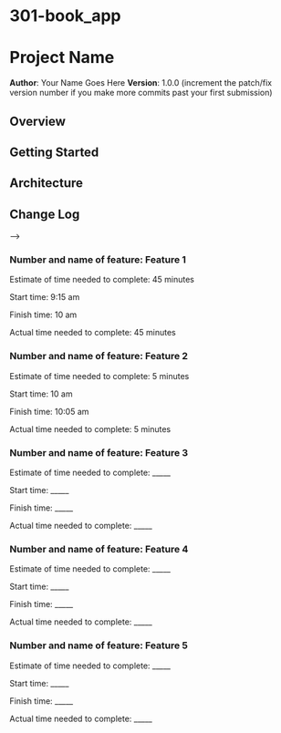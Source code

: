 # 301-book_app

# Project Name

**Author**: Your Name Goes Here
**Version**: 1.0.0 (increment the patch/fix version number if you make more commits past your first submission)

## Overview
<!-- Provide a high level overview of what this application is and why you are building it, beyond the fact that it's an assignment for a Code 301 class. (i.e. What's your problem domain?) -->

## Getting Started
<!-- What are the steps that a user must take in order to build this app on their own machine and get it running? -->

## Architecture
<!-- Provide a detailed description of the application design. What technologies (languages, libraries, etc) you're using, and any other relevant design information. -->

## Change Log
<!-- Use this area to document the iterative changes made to your application as each feature is successfully implemented. Use time stamps. Here's an examples:

01-01-2001 4:59pm - Application now has a fully-functional express server, with GET and POST routes for the book resource.

## Credits and Collaborations
<!-- Give credit (and a link) to other people or resources that helped you build this application. -->
-->

### Number and name of feature: Feature 1

Estimate of time needed to complete: 45 minutes

Start time: 9:15 am

Finish time: 10 am

Actual time needed to complete: 45 minutes

### Number and name of feature: Feature 2

Estimate of time needed to complete: 5 minutes

Start time: 10 am

Finish time: 10:05 am

Actual time needed to complete: 5 minutes

### Number and name of feature: Feature 3

Estimate of time needed to complete: _____

Start time: _____

Finish time: _____

Actual time needed to complete: _____

### Number and name of feature: Feature 4

Estimate of time needed to complete: _____

Start time: _____

Finish time: _____

Actual time needed to complete: _____

### Number and name of feature: Feature 5

Estimate of time needed to complete: _____

Start time: _____

Finish time: _____

Actual time needed to complete: _____